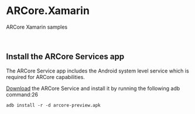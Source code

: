 # ARCore.Xamarin

ARCore Xamarin samples


​
## Install the ARCore Services app

The ARCore Service app includes the Android system level service which is required for ARCore capabilities.

[Download](https://github.com/google-ar/arcore-android-sdk/releases/download/sdk-preview/arcore-preview.apk) the ARCore Service and install it by running the following adb command:26
​
```
adb install -r -d arcore-preview.apk
```